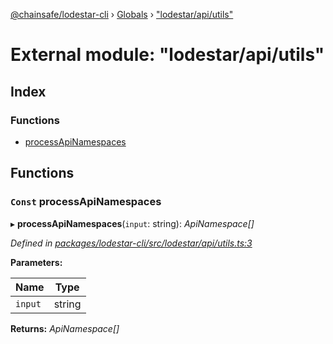 [@chainsafe/lodestar-cli](../README.md) › [Globals](../globals.md) › ["lodestar/api/utils"](_lodestar_api_utils_.md)

# External module: "lodestar/api/utils"

## Index

### Functions

* [processApiNamespaces](_lodestar_api_utils_.md#const-processapinamespaces)

## Functions

### `Const` processApiNamespaces

▸ **processApiNamespaces**(`input`: string): *ApiNamespace[]*

*Defined in [packages/lodestar-cli/src/lodestar/api/utils.ts:3](https://github.com/ChainSafe/lodestar/blob/b8a1302c0/packages/lodestar-cli/src/lodestar/api/utils.ts#L3)*

**Parameters:**

Name | Type |
------ | ------ |
`input` | string |

**Returns:** *ApiNamespace[]*
